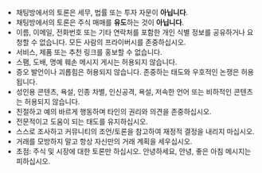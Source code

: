 - 채팅방에서의 토론은 세무, 법률 또는 투자 자문이 **아닙니다**.
- 채팅방에서의 토론은 주식 매매를 **유도**하는 것이 **아닙니다**.
- 이름, 이메일, 전화번호 또는 기타 연락처를 포함한 개인 식별 정보를 공유하거나 요청할 수 없습니다. 모든 사람의 프라이버시를 존중하십시오.
- 서비스, 제품 또는 추천 링크를 홍보할 수 없습니다.
- 스팸, 도배, 명예 훼손 메시지 게시는 허용되지 않습니다.
- 증오 발언이나 괴롭힘은 허용되지 않습니다. 존중하는 태도와 우호적인 논쟁은 허용됩니다.
- 성인용 콘텐츠, 욕설, 인종 차별, 인신공격, 욕설, 저속한 언어 또는 비하적인 콘텐츠는 허용되지 않습니다.
- 친절하고 예의 바르게 행동하며 타인의 권리와 의견을 존중하십시오.
- 전문적이고 도움이 되는 태도를 유지하십시오.
- 스스로 조사하고 커뮤니티의 조언/토론을 참고하여 재정적 결정을 내리지 마십시오.
- 거래를 모방하지 말고 항상 자신만의 거래 계획을 세우십시오.
- 초점: 주식 및 시장에 대한 토론만 하십시오. 안녕하세요, 안녕, 좋은 아침 메시지는 피하십시오.
